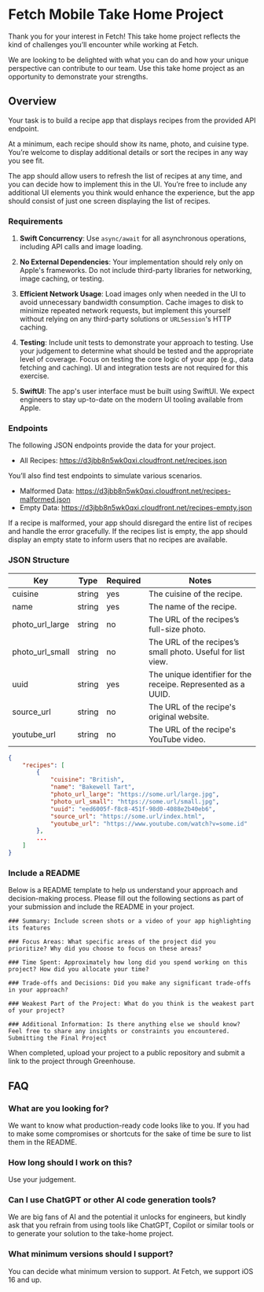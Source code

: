 # Fetch Mobile Take Home Project
Thank you for your interest in Fetch! This take home project reflects the kind of challenges you’ll encounter while working at Fetch.

We are looking to be delighted with what you can do and how your unique perspective can contribute to our team. Use this take home project as an opportunity to demonstrate your strengths.

## Overview
Your task is to build a recipe app that displays recipes from the provided API endpoint.

At a minimum, each recipe should show its name, photo, and cuisine type. You’re welcome to display additional details or sort the recipes in any way you see fit.

The app should allow users to refresh the list of recipes at any time, and you can decide how to implement this in the UI. You’re free to include any additional UI elements you think would enhance the experience, but the app should consist of just one screen displaying the list of recipes.

### Requirements

1. **Swift Concurrency**: Use `async/await` for all asynchronous operations, including API calls and image loading.

2. **No External Dependencies**: Your implementation should rely only on Apple's frameworks. Do not include third-party libraries for networking, image caching, or testing.

3. **Efficient Network Usage**: Load images only when needed in the UI to avoid unnecessary bandwidth consumption. Cache images to disk to minimize repeated network requests, but implement this yourself without relying on any third-party solutions or `URLSession`'s HTTP caching.

4. **Testing**: Include unit tests to demonstrate your approach to testing. Use your judgement to determine what should be tested and the appropriate level of coverage. Focus on testing the core logic of your app (e.g., data fetching and caching). UI and integration tests are not required for this exercise.

5. **SwiftUI**: The app's user interface must be built using SwiftUI. We expect engineers to stay up-to-date on the modern UI tooling available from Apple.

### Endpoints

The following JSON endpoints provide the data for your project.

- All Recipes: https://d3jbb8n5wk0qxi.cloudfront.net/recipes.json

You’ll also find test endpoints to simulate various scenarios.

- Malformed Data: https://d3jbb8n5wk0qxi.cloudfront.net/recipes-malformed.json
- Empty Data: https://d3jbb8n5wk0qxi.cloudfront.net/recipes-empty.json

If a recipe is malformed, your app should disregard the entire list of recipes and handle the error gracefully. If the recipes list is empty, the app should display an empty state to inform users that no recipes are available.

### JSON Structure

| Key             | Type   | Required | Notes                                                         |
| --------------- | ------ | -------- | ------------------------------------------------------------- |
| cuisine         | string | yes      | The cuisine of the recipe.                                    |
| name            | string | yes      | The name of the recipe.                                       |
| photo_url_large | string | no       | The URL of the recipes’s full-size photo.                     |
| photo_url_small | string | no       | The URL of the recipes’s small photo. Useful for list view.   |
| uuid            | string | yes      | The unique identifier for the receipe. Represented as a UUID. |
| source_url      | string | no       | The URL of the recipe's original website.                     |
| youtube_url     | string | no       | The URL of the recipe's YouTube video.                        |

```json
{
    "recipes": [
        {
            "cuisine": "British",
            "name": "Bakewell Tart",
            "photo_url_large": "https://some.url/large.jpg",
            "photo_url_small": "https://some.url/small.jpg",
            "uuid": "eed6005f-f8c8-451f-98d0-4088e2b40eb6",
            "source_url": "https://some.url/index.html",
            "youtube_url": "https://www.youtube.com/watch?v=some.id"
        },
        ...
    ]
}
```

### Include a README

Below is a README template to help us understand your approach and decision-making process. Please fill out the following sections as part of your submission and include the README in your project.

```
### Summary: Include screen shots or a video of your app highlighting its features

### Focus Areas: What specific areas of the project did you prioritize? Why did you choose to focus on these areas?

### Time Spent: Approximately how long did you spend working on this project? How did you allocate your time?

### Trade-offs and Decisions: Did you make any significant trade-offs in your approach?

### Weakest Part of the Project: What do you think is the weakest part of your project?

### Additional Information: Is there anything else we should know? Feel free to share any insights or constraints you encountered.
Submitting the Final Project
```

When completed, upload your project to a public repository and submit a link to the project through Greenhouse.

## FAQ
### What are you looking for?

We want to know what production-ready code looks like to you. If you had to make some compromises or shortcuts for the sake of time be sure to list them in the README.

### How long should I work on this?

Use your judgement.

### Can I use ChatGPT or other AI code generation tools?

We are big fans of AI and the potential it unlocks for engineers, but kindly ask that you refrain from using tools like ChatGPT, Copilot or similar tools or to generate your solution to the take-home project.

### What minimum versions should I support?

You can decide what minimum version to support. At Fetch, we support iOS 16 and up.